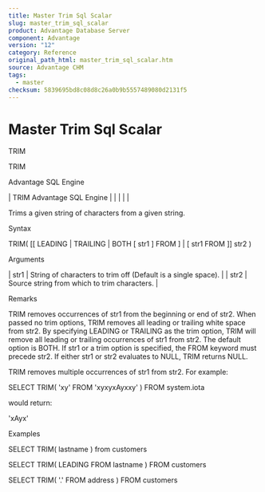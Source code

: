 ```yaml
---
title: Master Trim Sql Scalar
slug: master_trim_sql_scalar
product: Advantage Database Server
component: Advantage
version: "12"
category: Reference
original_path_html: master_trim_sql_scalar.htm
source: Advantage CHM
tags:
  - master
checksum: 5839695bd8c08d8c26a0b9b5557489080d2131f5
---
```


# Master Trim Sql Scalar

TRIM

TRIM

Advantage SQL Engine

| TRIM  Advantage SQL Engine |  |  |  |  |

Trims a given string of characters from a given string.

Syntax

TRIM( [[ LEADING | TRAILING | BOTH [ str1 ] FROM ] | [ str1 FROM ]] str2 )

Arguments

| str1 | String of characters to trim off (Default is a single space). |
| str2 | Source string from which to trim characters. |

Remarks

TRIM removes occurrences of str1 from the beginning or end of str2. When passed no trim options, TRIM removes all leading or trailing white space from str2. By specifying LEADING or TRAILING as the trim option, TRIM will remove all leading or trailing occurrences of str1 from str2. The default option is BOTH. If str1 or a trim option is specified, the FROM keyword must precede str2. If either str1 or str2 evaluates to NULL, TRIM returns NULL.

TRIM removes multiple occurrences of str1 from str2. For example:

SELECT TRIM( 'xy' FROM 'xyxyxAyxxy' ) FROM system.iota

would return:

'xAyx'

Examples

SELECT TRIM( lastname ) from customers

SELECT TRIM( LEADING FROM lastname ) FROM customers

SELECT TRIM( '.' FROM address ) FROM customers
